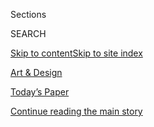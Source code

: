 <div id="app">

<div>

<div class="NYTAppHideMasthead css-zz1s19 e1suatyy0">

<div class="section css-ui9rw0 e1suatyy2">

<div class="css-11hrj97 er09x8g0">

<div class="css-6n7j50">

</div>

<span class="css-1dv1kvn">Sections</span>

<div class="css-10488qs">

<span class="css-1dv1kvn">SEARCH</span>

</div>

[Skip to content](#site-content)[Skip to site index](#site-index)

</div>

<div id="masthead-section-label" class="css-1fnb9ct eaxe0e00">

[Art &
Design](https://www.nytimes3xbfgragh.onion/section/arts/design)

</div>

<div class="css-10698na e1huz5gh0">

</div>

</div>

<div id="masthead-bar-one" class="section hasLinks css-15hmgas e1csuq9d3">

<div class="css-uqyvli e1csuq9d0">

</div>

<div class="css-1uqjmks e1csuq9d1">

</div>

<div class="css-9e9ivx">

[](https://myaccount.nytimes3xbfgragh.onion/auth/login?response_type=cookie&client_id=vi)

</div>

<div class="css-1bvtpon e1csuq9d2">

[Today’s Paper](https://www.nytimes3xbfgragh.onion/section/todayspaper)

</div>

</div>

</div>

</div>

<div data-aria-hidden="false">

<div id="site-content" data-role="main">

<div class="css-1ffjgkm">

</div>

<div id="top-wrapper" class="css-15p45cc eaca97t0" type="top">

<div id="top-slug" class="css-19x0jxb eaca97t1" hidden="">

Advertisement

</div>

[Continue reading the main
story](#after-top)

<div class="ad top-wrapper" style="text-align:center;height:100%;display:block;min-height:90px">

<div id="top" class="place-ad" data-position="top" data-size-key="top">

</div>

</div>

<div id="after-top">

</div>

</div>

<div id="collection-design" class="section css-15h4p1b e9abtgs0">

<div class="css-1j21atc e1svk9qx1">

<div class="css-fmiefx e1svk9qx2">

<div class="css-1hk7r2m eu54l5x0">

<div id="sponsor-wrapper" class="css-7a1pgi eaca97t0" type="sponsor" hidden="">

<div id="sponsor-slug" class="css-1l4mleb eaca97t1" hidden="">

Supported by

</div>

[Continue reading the main
story](#after-sponsor)

<div id="sponsor" class="ad sponsor-wrapper" style="text-align:left;height:100%;display:block">

</div>

<div id="after-sponsor">

</div>

</div>

</div>

### <span class="css-hue6tr ezz4tcd1">[Arts](/section/arts)</span>

</div>

<div class="css-nfcc9b e1svk9qx3">

<div class="css-vl9dhg e1svk9qx5">

<div class="css-1nrhkj6 e1svk9qx6">

# Art & Design

<div class="follow-button-placeholder" data-collection-id="">

</div>

</div>

</div>

</div>

</div>

<div class="css-4svvz1 ekkqrpp0">

<div id="collection-highlights-container" class="section css-18l1u7x e46isfb1">

<div class="css-gfgt40 ekkqrpp1">

## Highlights

1.  ![<span class="css-1nk1g0h e1oaj3zl2"><span class="css-1dv1kvn">Credit</span>Robert
    W. Kelley/The LIFE Picture Collection, via Getty Images; DeSean
    McClinton-Holland for The New York
    Times</span>](https://static01.graylady3jvrrxbe.onion/images/2020/08/19/arts/19kimmelman-harlem-promo/19kimmelman-harlem-promo-videoLarge-v2.jpg)
    
    <div class="css-10wtrbd">
    
    <div class="css-1dqkjed">
    
    [![](https://static01.graylady3jvrrxbe.onion/images/2020/08/19/arts/19kimmelman-harlem-promo/19kimmelman-harlem-promo-thumbStandard.jpg)](/2020/08/20/arts/design/harlem-virtual-tour.html)
    
    </div>
    
    ### Critic’s notebook
    
    ## [A Walk Through Harlem, New York’s Most Storied Neighborhood](/2020/08/20/arts/design/harlem-virtual-tour.html)
    
    Our critic chats with the architect David Adjaye about Hotel
    Theresa, Marcus Garvey Park, the home of Langston Hughes, the
    Y.M.C.A. and other
    landmarks.
    
    <span class="css-me3p27"></span><span class="css-1dydysp e4e4i5l3"></span><span class="css-9voj2j">By
    <span class="css-1baulvz last-byline" itemprop="name">Michael
    Kimmelman</span></span>
    
    </div>

2.  ![<span class="css-1nk1g0h e1oaj3zl2"><span class="css-1dv1kvn">Credit</span>People
    Dem
    Collective</span>](https://static01.graylady3jvrrxbe.onion/images/2020/08/20/arts/20black-british1/20black-british1-videoLarge.jpg)
    
    <div class="css-10wtrbd">
    
    <div class="css-1dqkjed">
    
    [![](https://static01.graylady3jvrrxbe.onion/images/2020/08/20/arts/20black-british1/20black-british1-thumbStandard.jpg)](/2020/08/20/arts/design/black-artists-turner-contemporary-gallery.html)
    
    </div>
    
    ## [Black Artists Look Beyond ‘Protest Art’ at British Shows](/2020/08/20/arts/design/black-artists-turner-contemporary-gallery.html)
    
    The Turner Contemporary Gallery hosts an exhibit exploring the U.S.
    civil rights movement, as well as two installations from
    contemporary Black British artists who find inspiration in the local
    community.
    
    <span class="css-me3p27"></span><span class="css-1dydysp e4e4i5l3"></span><span class="css-9voj2j">By
    <span class="css-1baulvz last-byline" itemprop="name">Julianne
    McShane</span></span>
    
    </div>

3.  1.  ![<span class="css-1nk1g0h e1oaj3zl2"><span class="css-1dv1kvn">Credit</span>Victor
        Llorente for The New York
        Times</span>](https://static01.graylady3jvrrxbe.onion/images/2020/08/21/arts/20DIA-REVIEWalt1/20DIA-REVIEWalt1-videoLarge-v3.jpg)
        
        <div class="css-10wtrbd">
        
        ### Critic’s Pick
        
        ## [Dia Beacon Reopens With a Sonic Boom](/2020/08/20/arts/design/dia-beacon-reopen-coronavirus.html)
        
        <div class="css-ajkwsy">
        
        [![](https://static01.graylady3jvrrxbe.onion/images/2020/08/21/arts/20DIA-REVIEWalt1/20DIA-REVIEWalt1-thumbStandard-v2.jpg)](/2020/08/20/arts/design/dia-beacon-reopen-coronavirus.html)
        
        </div>
        
        The D.J. Carl Craig’s basement “club” shows the affinity between
        minimal art and techno music. It’s an after-party for the Covid
        age, minus the
        sweat.
        
        <span class="css-me3p27"></span><span class="css-1dydysp e4e4i5l3"></span><span class="css-9voj2j">By
        <span class="css-1baulvz last-byline" itemprop="name">Jason
        Farago</span></span>
        
        </div>
    
    2.  ![<span class="css-1nk1g0h e1oaj3zl2"><span class="css-1dv1kvn">Credit</span>Caroline
        Tompkins for The New York
        Times</span>](https://static01.graylady3jvrrxbe.onion/images/2020/08/23/arts/23CREWDSON1/23CREWDSON1-videoLarge.jpg)
        
        <div class="css-10wtrbd">
        
        ## [For Gregory Crewdson, Truth Lurks in the Landscape](/2020/08/20/arts/design/gregory-crewdson-berkshires-photography.html)
        
        <div class="css-ajkwsy">
        
        [![](https://static01.graylady3jvrrxbe.onion/images/2020/08/23/arts/23CREWDSON1/23CREWDSON1-thumbStandard.jpg)](/2020/08/20/arts/design/gregory-crewdson-berkshires-photography.html)
        
        </div>
        
        As the artist shot his cinematically constructed images in the
        Berkshires, he was afflicted by mysterious maladies. “I felt my
        body betrayed me,” he
        said.
        
        <span class="css-me3p27"></span><span class="css-1dydysp e4e4i5l3"></span><span class="css-9voj2j">By
        <span class="css-1baulvz last-byline" itemprop="name">Arthur
        Lubow</span></span>
        
        </div>

</div>

<div class="css-1xdhyk6 e46isfb0">

<div class="css-zk12ih ef6si7p0">

1.  ![<span class="css-1hhnwbi e1oaj3zl2"><span class="css-1dv1kvn">Credit</span>David
    Dee Delgado/Getty
    Images</span>](https://static01.graylady3jvrrxbe.onion/images/2020/08/18/arts/18salaries/18salaries-videoLarge-v2.jpg)
    
    <div class="css-10wtrbd">
    
    ## [Museum Boss Salaries: Reduced but Still an Issue Amid Wider Cutbacks](/2020/08/18/arts/design/museum-leader-salaries-pay-disparity.html)
    
    The compensation packages of museum directors are drawing scrutiny
    as their institutions try to fill budget holes with cutbacks that
    have included layoffs and furloughs of lesser-paid
    staffers.
    
    <span class="css-me3p27"></span><span class="css-1dydysp e4e4i5l3"></span><span class="css-9voj2j">By
    <span class="css-1baulvz last-byline" itemprop="name">Robin
    Pogrebin</span></span>
    
    </div>

2.  ![<span class="css-1hhnwbi e1oaj3zl2"><span class="css-1dv1kvn">Credit</span>Library
    of
    Congress</span>](https://static01.graylady3jvrrxbe.onion/images/2020/08/20/arts/20milholland-suffragist2/20milholland-suffragist2-videoLarge.jpg)
    
    <div class="css-10wtrbd">
    
    ## [She Was More Than Just the ‘Most Beautiful Suffragist’](/2020/08/19/arts/design/inez-milholland-suffragist.html)
    
    Exalted as a martyr to the cause of women’s suffrage, Inez
    Milholland later fell largely from view. But Jeanine Michna-Bales, a
    history-obsessed artist, is determined to change
    that.
    
    <span class="css-me3p27"></span><span class="css-1dydysp e4e4i5l3"></span><span class="css-9voj2j">By
    <span class="css-1baulvz last-byline" itemprop="name">Meredith
    Mendelsohn</span></span>
    
    </div>

3.  ![<span class="css-1hhnwbi e1oaj3zl2"><span class="css-1dv1kvn">Credit</span>Lisa
    Alvarado and Bridget Donahue, NYC; Gregory
    Carideo</span>](https://static01.graylady3jvrrxbe.onion/images/2020/08/19/arts/19galleries1/merlin_175384530_679bcb77-3ad3-4ce0-b8fe-f73c630b82db-videoLarge.jpg)
    
    <div class="css-10wtrbd">
    
    ## [3 Art Gallery Shows to See Right Now](/2020/08/19/arts/design/3-art-gallery-shows-to-see-right-now.html)
    
    Galleries and museums are getting creative about presenting work
    online during the pandemic. Some are open for in-person visits. Here
    are shows worth viewing either
    way.
    
    <span class="css-me3p27"></span><span class="css-1dydysp e4e4i5l3"></span><span class="css-9voj2j">By
    <span class="css-1baulvz" itemprop="name">Jillian Steinhauer</span>,
    <span class="css-1baulvz" itemprop="name">Will Heinrich</span> and
    <span class="css-1baulvz last-byline" itemprop="name">Martha
    Schwendener</span></span>
    
    </div>

4.  ![<span class="css-1hhnwbi e1oaj3zl2"><span class="css-1dv1kvn">Credit</span>Susan
    Wright for The New York
    Times</span>](https://static01.graylady3jvrrxbe.onion/images/2020/08/18/realestate/18Raphael1/18Raphael1-videoLarge-v4.jpg)
    
    <div class="css-10wtrbd">
    
    ## [In the Virtual (and Actual) Footsteps of Raphael](/2020/08/18/travel/in-the-virtual-and-actual-footsteps-of-raphael.html)
    
    In Italy and beyond, the plan was to celebrate the 500th anniversary
    of the Renaissance artist’s death with great fanfare. Then came the
    pandemic, and the virtual world stepped
    in.
    
    <span class="css-me3p27"></span><span class="css-1dydysp e4e4i5l3"></span><span class="css-9voj2j">By
    <span class="css-1baulvz last-byline" itemprop="name">David
    Laskin</span></span>
    
    </div>

5.  ### Critic’s Notebook
    
    ![<span class="css-1hhnwbi e1oaj3zl2"><span class="css-1dv1kvn">Credit</span>Sanjay
    Suchak for The New York
    Times</span>](https://static01.graylady3jvrrxbe.onion/images/2020/08/13/arts/13uva-gibbons-promo-charlottesvilleq-copy/13uva-gibbons-promo-charlottesvilleq-copy-videoLarge-v2.jpg)
    
    <div class="css-10wtrbd">
    
    ## [Turning Grief for a Hidden Past Into a Healing Space](/2020/08/16/arts/design/university-of-virginia-enslaved-laborers-memorial.html)
    
    The University of Virginia in Charlottesville, designed by Thomas
    Jefferson, was built by enslaved people. The Memorial to Enslaved
    Laborers acknowledges that long-suppressed
    history.
    
    <span class="css-me3p27"></span><span class="css-1dydysp e4e4i5l3"></span><span class="css-9voj2j">By
    <span class="css-1baulvz last-byline" itemprop="name">Holland
    Cotter</span></span>
    
    </div>

</div>

</div>

</div>

<div id="mid1-wrapper" class="css-1mn4oms eaca97t0" type="rank">

<div id="mid1-slug" class="css-1tag3rd eaca97t1">

Advertisement

</div>

[Continue reading the main
story](#after-mid1)

<div id="mid1" class="ad mid1-wrapper" style="text-align:center;height:100%;display:block">

</div>

<div id="after-mid1">

</div>

</div>

</div>

<div class="css-185go5a e1o5byef0">

<div class="css-15cbhtu">

  - [Latest](#stream-panel)
  - <span class="css-6n7j50">Search</span>
    <div class="control">
    <div class="label-container css-1dv1kvn">
    Search
    </div>
    <div class="css-wm4t3d">
    **<span id="clear-search-input" class="css-1dv1kvn">Clear this text
    input</span>
    </div>
    </div>
    <span class="css-1iovbfw"></span>

<div id="stream-panel" class="section css-8msx5b e1jz0cab1">

<div class="css-13mho3u">

1.  
    
    <div class="css-1cp3ece">
    
    <div class="css-1l4spti">
    
    [](/2020/08/21/arts/drawing-flower-meditation.html)
    
    <div class="css-79elbk">
    
    ![](https://static01.graylady3jvrrxbe.onion/images/2020/08/23/arts/23DiaryProject-Fake/23DiaryProject-Fake-thumbWide.jpg?quality=75&auto=webp&disable=upscale)
    
    </div>
    
    ## A Drawing Exercise to Help See a Beautiful Way Forward
    
    Keep thinking. Keep feeling.
    
    <div class="css-1nqbnmb ea5icrr0">
    
    By <span class="css-1n7hynb">Edie
    Fake</span>
    
    </div>
    
    </div>
    
    <div class="css-1lc2l26 e1xfvim33">
    
    </div>
    
    </div>

2.  
    
    <div class="css-1cp3ece">
    
    <div class="css-1l4spti">
    
    [](/2020/08/20/arts/things-to-do-weekend-coronavirus.html)
    
    <div class="css-79elbk">
    
    ![](https://static01.graylady3jvrrxbe.onion/images/2020/08/21/arts/20wkd-arts-roundup-comedy/merlin_175886961_dc53b754-7b1d-428f-b5ab-bbc90b417771-thumbWide.jpg?quality=75&auto=webp&disable=upscale)
    
    </div>
    
    ### <span class="css-m70j1g">Weekend Roundup</span>
    
    ## 7 Things to Do This Weekend
    
    How can you get your cultural fix when many arts institutions remain
    closed? Our writers offer suggestions for what to listen to, read
    and
    watch.
    
    <div class="css-1nqbnmb ea5icrr0">
    
    </div>
    
    </div>
    
    <div class="css-1lc2l26 e1xfvim33">
    
    </div>
    
    </div>

3.  
    
    <div class="css-1cp3ece">
    
    <div class="css-1l4spti">
    
    [](/2020/08/19/arts/design/brooklyn-museum-el-museo-del-barrio-reopening.html)
    
    <div class="css-79elbk">
    
    ![](https://static01.graylady3jvrrxbe.onion/images/2020/08/19/arts/19museums-reopening/merlin_158608158_8c0b0b76-b3ef-44d6-b279-327d659aee7b-thumbWide.jpg?quality=75&auto=webp&disable=upscale)
    
    </div>
    
    ## Two Museums Announce September Reopenings
    
    The Brooklyn Museum and El Museo del Barrio will reopen to the
    public on Sept. 12.
    
    <div class="css-1nqbnmb ea5icrr0">
    
    By <span class="css-1n7hynb">Sarah
    Bahr</span>
    
    </div>
    
    </div>
    
    <div class="css-1lc2l26 e1xfvim33">
    
    </div>
    
    </div>

4.  
    
    <div class="css-1cp3ece">
    
    <div class="css-1l4spti">
    
    [](/2020/08/17/arts/design/guggenheim-diversity-plan-racism.html)
    
    <div class="css-79elbk">
    
    ![](https://static01.graylady3jvrrxbe.onion/images/2020/08/17/arts/17guggenheim-plan2/merlin_158074458_0f5b175e-de5f-4825-81c4-0b3b9ebea024-thumbWide.jpg?quality=75&auto=webp&disable=upscale)
    
    </div>
    
    ## Guggenheim Approves Diversity Plan After Staff Complaints of Racism
    
    An expansive effort comes as the museum faces a deficit of $15
    million.
    
    <div class="css-1nqbnmb ea5icrr0">
    
    By <span class="css-1n7hynb">Zachary
    Small</span>
    
    </div>
    
    </div>
    
    <div class="css-1lc2l26 e1xfvim33">
    
    </div>
    
    </div>

5.  
    
    <div class="css-1cp3ece">
    
    <div class="css-1l4spti">
    
    [](/2020/08/14/arts/design/nyc-museums-reopening-covid-19.html)
    
    <div class="css-79elbk">
    
    ![](https://static01.graylady3jvrrxbe.onion/images/2020/08/14/arts/14museums-reopening-2/merlin_170735367_86ebb919-8e52-4cba-8b39-8f16c5bfb52b-thumbWide.jpg?quality=75&auto=webp&disable=upscale)
    
    </div>
    
    ## Museums and Other New York Cultural Institutions Can Open Aug. 24
    
    Gov. Andrew M. Cuomo said that museums would be allowed to open at
    25 percent capacity and with timed ticketing in place.
    
    <div class="css-1nqbnmb ea5icrr0">
    
    By <span class="css-1n7hynb">Julia
    Jacobs</span>
    
    </div>
    
    </div>
    
    <div class="css-1lc2l26 e1xfvim33">
    
    </div>
    
    </div>

6.  
    
    <div class="css-1cp3ece">
    
    <div class="css-1l4spti">
    
    [](/2020/08/14/arts/design/sanford-biggers-quilt-bronx-museum.html)
    
    <div class="css-79elbk">
    
    ![](https://static01.graylady3jvrrxbe.onion/images/2020/08/16/arts/16BIGGERS-main/16BIGGERS-main-thumbWide.jpg?quality=75&auto=webp&disable=upscale)
    
    </div>
    
    ### <span class="css-m70j1g">Studio Visit</span>
    
    ## Cracking Codes With Sanford Biggers
    
    “You don’t have to follow the norms,” says this artist who makes
    wrenching sculptures transformed by gunfire and radically altered
    heirloom quilts. A studio visit sheds light on his personal journey.
    
    <div class="css-1nqbnmb ea5icrr0">
    
    By <span class="css-1n7hynb">Siddhartha
    Mitter</span>
    
    </div>
    
    </div>
    
    <div class="css-1lc2l26 e1xfvim33">
    
    </div>
    
    </div>

7.  
    
    <div class="css-1cp3ece">
    
    <div class="css-1l4spti">
    
    [](/2020/08/14/arts/magic-prison.html)
    
    <div class="css-79elbk">
    
    ![](https://static01.graylady3jvrrxbe.onion/images/2020/08/07/arts/07surfacing-magic-cards4/07surfacing-magic-cards4-thumbWide-v2.jpg?quality=75&auto=webp&disable=upscale)
    
    </div>
    
    ## In Prison, Learning Magic by Mail
    
    A deck of cards cut from milk cartons. A wand made with medical
    tape. How a group of inmates learned “the magic of magic.”
    
    <div class="css-1nqbnmb ea5icrr0">
    
    By <span class="css-1n7hynb">Annalisa Quinn <span>and</span> Vincent
    Tullo</span>
    
    </div>
    
    </div>
    
    <div class="css-1lc2l26 e1xfvim33">
    
    </div>
    
    </div>

8.  
    
    <div class="css-1cp3ece">
    
    <div class="css-1l4spti">
    
    [](/2020/08/13/arts/design/nyc-galleries-art-shows.html)
    
    <div class="css-79elbk">
    
    ![](https://static01.graylady3jvrrxbe.onion/images/2020/08/12/arts/12gallery-notebook1/12gallery-notebook1-thumbWide.jpg?quality=75&auto=webp&disable=upscale)
    
    </div>
    
    ### <span class="css-m70j1g">Critic’s Notebook</span>
    
    ## A Bouquet of Group Art Shows Near Houston Street
    
    These expansive exhibitions, in galleries on or near the Lower East
    Side, create an immersive sense of art and the reawakening art
    scene.
    
    <div class="css-1nqbnmb ea5icrr0">
    
    By <span class="css-1n7hynb">Roberta
    Smith</span>
    
    </div>
    
    </div>
    
    <div class="css-1lc2l26 e1xfvim33">
    
    </div>
    
    </div>

9.  
    
    <div class="css-1cp3ece">
    
    <div class="css-1l4spti">
    
    [](/2020/08/13/arts/design/september-11-memorial-light-canceled-coronavirus.html)
    
    <div class="css-79elbk">
    
    ![](https://static01.graylady3jvrrxbe.onion/images/2020/08/13/arts/13memorial-item/merlin_143622930_40225c35-5172-439d-9b0d-aa62bbeec828-thumbWide.jpg?quality=75&auto=webp&disable=upscale)
    
    </div>
    
    ## 9/11 Light Tribute to Take Different Shape
    
    The twin columns will not be projected into the sky this year
    because of coronavirus concerns for the workers who put it together.
    But other buildings may shine blue.
    
    <div class="css-1nqbnmb ea5icrr0">
    
    By <span class="css-1n7hynb">Colin
    Moynihan</span>
    
    </div>
    
    </div>
    
    <div class="css-1lc2l26 e1xfvim33">
    
    </div>
    
    </div>

10. 
    
    <div class="css-1cp3ece">
    
    <div class="css-1l4spti">
    
    [](/2020/08/13/arts/things-to-do-weekend-coronavirus.html)
    
    <div class="css-79elbk">
    
    ![](https://static01.graylady3jvrrxbe.onion/images/2020/08/13/arts/13wkd-arts-roundup-art/13wkd-arts-roundup-art-thumbWide.jpg?quality=75&auto=webp&disable=upscale)
    
    </div>
    
    ### <span class="css-m70j1g">Weekend roundup</span>
    
    ## 9 Things to Do This Weekend
    
    How can you get your cultural fix when many arts institutions remain
    closed? Our writers offer suggestions for what to listen to and
    watch.
    
    <div class="css-1nqbnmb ea5icrr0">
    
    </div>
    
    </div>
    
    <div class="css-1lc2l26 e1xfvim33">
    
    </div>
    
    </div>

<div class="css-13mho3u">

<div class="css-1t62hi8">

<div class="css-1stvaey">

Show
More

<div>

<div style="border:0;clip:rect(0 0 0 0);height:1px;margin:-1px;overflow:hidden;white-space:nowrap;padding:0;width:1px;position:absolute" data-role="log" data-aria-live="assertive">

</div>

<div style="border:0;clip:rect(0 0 0 0);height:1px;margin:-1px;overflow:hidden;white-space:nowrap;padding:0;width:1px;position:absolute" data-role="log" data-aria-live="assertive">

</div>

<div style="border:0;clip:rect(0 0 0 0);height:1px;margin:-1px;overflow:hidden;white-space:nowrap;padding:0;width:1px;position:absolute" data-role="log" data-aria-live="polite">

</div>

<div style="border:0;clip:rect(0 0 0 0);height:1px;margin:-1px;overflow:hidden;white-space:nowrap;padding:0;width:1px;position:absolute" data-role="log" data-aria-live="polite">

</div>

</div>

</div>

</div>

</div>

</div>

<div class="css-g6hk37 supplemental">

<div id="mid2-wrapper" class="css-10wkyv7 eaca97t0" type="lede">

<div id="mid2-slug" class="css-1tag3rd eaca97t1">

Advertisement

</div>

[Continue reading the main
story](#after-mid2)

<div id="mid2" class="ad mid2-wrapper" style="text-align:center;height:100%;display:block;min-height:250px">

</div>

<div id="after-mid2">

</div>

</div>

## Follow Us

<div class="module-body">

  - [**<span data-aria-hidden="true">@robertasmithnyt</span><span class="css-1dv1kvn">twitter
    page for
    @robertasmithnyt</span>](https://twitter.com/robertasmithnyt)
  - [**<span data-aria-hidden="true">@rpogrebin</span><span class="css-1dv1kvn">twitter
    page for
    @rpogrebin</span>](https://twitter.com/rpogrebin)
  - [**<span data-aria-hidden="true">@jsf</span><span class="css-1dv1kvn">twitter
    page for
    @jsf</span>](https://twitter.com/jsf)
  - [**<span data-aria-hidden="true">@nytimesarts</span><span class="css-1dv1kvn">twitter
    page for @nytimesarts</span>](https://twitter.com/nytimesarts)

</div>

<div id="mktg-wrapper" class="css-oxle51 eaca97t0" type="mktg">

<div id="mktg-slug" class="css-1tag3rd eaca97t1">

Advertisement

</div>

[Continue reading the main
story](#after-mktg)

<div id="mktg" class="ad mktg-wrapper" style="text-align:center;height:100%;display:block">

</div>

<div id="after-mktg">

</div>

</div>

</div>

</div>

</div>

</div>

</div>

</div>

## Site Index

<div>

</div>

## Site Information Navigation

  - [© <span>2020</span> <span>The New York Times
    Company</span>](https://help.nytimes3xbfgragh.onion/hc/en-us/articles/115014792127-Copyright-notice)

<!-- end list -->

  - [NYTCo](https://www.nytco.com/)
  - [Contact
    Us](https://help.nytimes3xbfgragh.onion/hc/en-us/articles/115015385887-Contact-Us)
  - [Work with us](https://www.nytco.com/careers/)
  - [Advertise](https://nytmediakit.com/)
  - [T Brand Studio](http://www.tbrandstudio.com/)
  - [Your Ad
    Choices](https://www.nytimes3xbfgragh.onion/privacy/cookie-policy#how-do-i-manage-trackers)
  - [Privacy](https://www.nytimes3xbfgragh.onion/privacy)
  - [Terms of
    Service](https://help.nytimes3xbfgragh.onion/hc/en-us/articles/115014893428-Terms-of-service)
  - [Terms of
    Sale](https://help.nytimes3xbfgragh.onion/hc/en-us/articles/115014893968-Terms-of-sale)
  - [Site
    Map](https://spiderbites.nytimes3xbfgragh.onion)
  - [Help](https://help.nytimes3xbfgragh.onion/hc/en-us)
  - [Subscriptions](https://www.nytimes3xbfgragh.onion/subscription?campaignId=37WXW)

</div>

</div>
